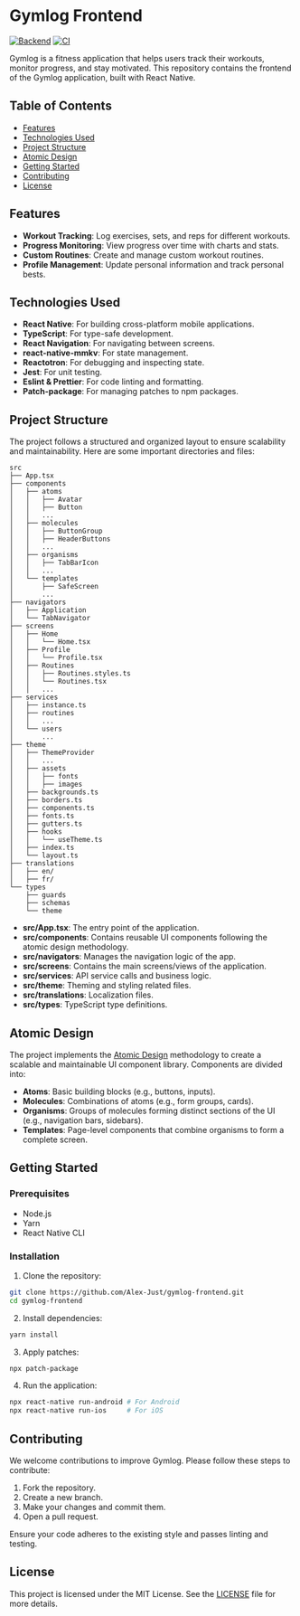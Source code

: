 # Gymlog Frontend

[![Backend](https://img.shields.io/badge/backend-repo-blue)](https://github.com/Alex-Just/gymlog-backend)
[![CI](https://github.com/Alex-Just/gymlog-frontend/actions/workflows/ci.yml/badge.svg?branch=stage)](https://github.com/Alex-Just/gymlog-frontend/actions/workflows/ci.yml)

Gymlog is a fitness application that helps users track their workouts, monitor progress, and stay motivated. This repository contains the frontend of the Gymlog application, built with React Native.

## Table of Contents

- [Features](#features)
- [Technologies Used](#technologies-used)
- [Project Structure](#project-structure)
- [Atomic Design](#atomic-design)
- [Getting Started](#getting-started)
- [Contributing](#contributing)
- [License](#license)

## Features

- **Workout Tracking**: Log exercises, sets, and reps for different workouts.
- **Progress Monitoring**: View progress over time with charts and stats.
- **Custom Routines**: Create and manage custom workout routines.
- **Profile Management**: Update personal information and track personal bests.

## Technologies Used

- **React Native**: For building cross-platform mobile applications.
- **TypeScript**: For type-safe development.
- **React Navigation**: For navigating between screens.
- **react-native-mmkv**: For state management.
- **Reactotron**: For debugging and inspecting state.
- **Jest**: For unit testing.
- **Eslint & Prettier**: For code linting and formatting.
- **Patch-package**: For managing patches to npm packages.

## Project Structure

The project follows a structured and organized layout to ensure scalability and maintainability. Here are some important directories and files:

```plaintext
src
├── App.tsx
├── components
│   ├── atoms
│   │   ├── Avatar
│   │   ├── Button
│   │   ...
│   ├── molecules
│   │   ├── ButtonGroup
│   │   ├── HeaderButtons
│   │   ...
│   ├── organisms
│   │   ├── TabBarIcon
│   │   ...
│   └── templates
│       ├── SafeScreen
│       ...
├── navigators
│   ├── Application
│   └── TabNavigator
├── screens
│   ├── Home
│   │   └── Home.tsx
│   ├── Profile
│   │   └── Profile.tsx
│   ├── Routines
│   │   ├── Routines.styles.ts
│   │   └── Routines.tsx
│   │   ...
├── services
│   ├── instance.ts
│   ├── routines
│   │   ...
│   └── users
│       ...
├── theme
│   ├── ThemeProvider
│   │   ...
│   ├── assets
│   │   ├── fonts
│   │   ├── images
│   ├── backgrounds.ts
│   ├── borders.ts
│   ├── components.ts
│   ├── fonts.ts
│   ├── gutters.ts
│   ├── hooks
│   │   └── useTheme.ts
│   ├── index.ts
│   └── layout.ts
├── translations
│   ├── en/
│   ├── fr/
└── types
    ├── guards
    ├── schemas
    └── theme
```

- **src/App.tsx**: The entry point of the application.
- **src/components**: Contains reusable UI components following the atomic design methodology.
- **src/navigators**: Manages the navigation logic of the app.
- **src/screens**: Contains the main screens/views of the application.
- **src/services**: API service calls and business logic.
- **src/theme**: Theming and styling related files.
- **src/translations**: Localization files.
- **src/types**: TypeScript type definitions.

## Atomic Design

The project implements the [Atomic Design](https://bradfrost.com/blog/post/atomic-web-design/) methodology to create a scalable and maintainable UI component library. Components are divided into:

- **Atoms**: Basic building blocks (e.g., buttons, inputs).
- **Molecules**: Combinations of atoms (e.g., form groups, cards).
- **Organisms**: Groups of molecules forming distinct sections of the UI (e.g., navigation bars, sidebars).
- **Templates**: Page-level components that combine organisms to form a complete screen.

## Getting Started

### Prerequisites

- Node.js
- Yarn
- React Native CLI

### Installation

1. Clone the repository:

```bash
git clone https://github.com/Alex-Just/gymlog-frontend.git
cd gymlog-frontend
```

2. Install dependencies:

```bash
yarn install
```

3. Apply patches:

```bash
npx patch-package
```

4. Run the application:

```bash
npx react-native run-android # For Android
npx react-native run-ios     # For iOS
```

## Contributing

We welcome contributions to improve Gymlog. Please follow these steps to contribute:

1. Fork the repository.
2. Create a new branch.
3. Make your changes and commit them.
4. Open a pull request.

Ensure your code adheres to the existing style and passes linting and testing.

## License

This project is licensed under the MIT License. See the [LICENSE](LICENSE) file for more details.
